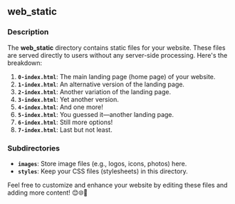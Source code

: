 ## web_static

### Description
The **web_static** directory contains static files for your website. These files are served directly to users without any server-side processing. Here's the breakdown:

1. **`0-index.html`**: The main landing page (home page) of your website.
2. **`1-index.html`**: An alternative version of the landing page.
3. **`2-index.html`**: Another variation of the landing page.
4. **`3-index.html`**: Yet another version.
5. **`4-index.html`**: And one more!
6. **`5-index.html`**: You guessed it—another landing page.
7. **`6-index.html`**: Still more options!
8. **`7-index.html`**: Last but not least.

### Subdirectories
- **`images`**: Store image files (e.g., logos, icons, photos) here.
- **`styles`**: Keep your CSS files (stylesheets) in this directory.

Feel free to customize and enhance your website by editing these files and adding more content! 😊🌐🎨
